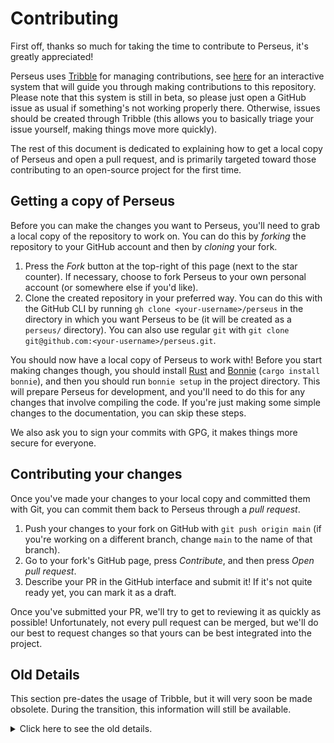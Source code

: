 # Contributing

First off, thanks so much for taking the time to contribute to Perseus, it's greatly appreciated!

Perseus uses [Tribble](https://github.com/arctic-hen7/tribble) for managing contributions, see [here](https://arctic-hen7.github.io/perseus/tribble/workflow/perseus) for an interactive system that will guide you through making contributions to this repository. Please note that this system is still in beta, so please just open a GitHub issue as usual if something's not working properly there. Otherwise, issues should be created through Tribble (this allows you to basically triage your issue yourself, making things move more quickly).

The rest of this document is dedicated to explaining how to get a local copy of Perseus and open a pull request, and is primarily targeted toward those contributing to an open-source project for the first time.

## Getting a copy of Perseus

Before you can make the changes you want to Perseus, you'll need to grab a local copy of the repository to work on. You can do this by *forking* the repository to your GitHub account and then by *cloning* your fork.

1. Press the *Fork* button at the top-right of this page (next to the star counter). If necessary, choose to fork Perseus to your own personal account (or somewhere else if you'd like).
2. Clone the created repository in your preferred way. You can do this with the GitHub CLI by running `gh clone <your-username>/perseus` in the directory in which you want Perseus to be (it will be created as a `perseus/` directory). You can also use regular `git` with `git clone git@github.com:<your-username>/perseus.git`.

You should now have a local copy of Perseus to work with! Before you start making changes though, you should install [Rust](https://rust-lang.org/tools/install) and [Bonnie](https://github.com/arctic-hen7/bonnie) (`cargo install bonnie`), and then you should run `bonnie setup` in the project directory. This will prepare Perseus for development, and you'll need to do this for any changes that involve compiling the code. If you're just making some simple changes to the documentation, you can skip these steps.

We also ask you to sign your commits with GPG, it makes things more secure for everyone.

## Contributing your changes

Once you've made your changes to your local copy and committed them with Git, you can commit them back to Perseus through a *pull request*.

1. Push your changes to your fork on GitHub with `git push origin main` (if you're working on a different branch, change `main` to the name of that branch).
2. Go to your fork's GitHub page, press *Contribute*, and then press *Open pull request*.
3. Describe your PR in the GitHub interface and submit it! If it's not quite ready yet, you can mark it as a draft.

Once you've submitted your PR, we'll try to get to reviewing it as quickly as possible! Unfortunately, not every pull request can be merged, but we'll do our best to request changes so that yours can be best integrated into the project.

## Old Details

This section pre-dates the usage of Tribble, but it will very soon be made obsolete. During the transition, this information will still be available.

<details>
<summary>Click here to see the old details.</summary>

## Building

Perseus uses [Bonnie](https://github.com/arctic-hen7/bonnie) for command aliasing (you can install it with `cargo install bonnie`), and most of the project testing is done in the `examples` directory. You can run `bonnie help` to see all available commands, but this is the one you'll use the most:

-   `bonnie dev example showcase serve` -- serves the `showcase` example to <http://localhost:8080>

Before you do anything though, you should run `bonnie setup`, which will do few things to prepare your local development. This includes running `cargo build`, so it will take a little while. Note that, without running this command, most other actions you try to take will cause errors.

## Testing

Nearly all Perseus' tests are end-to-end, and run using the Perseus test macro for each example (under `examples`). You can run all tests with `bonnie test`, provided that you're running a WebDriver instance at <http://localhost:4444>.

If you're new to WebDriver, install `geckodriver` and Firefox, and then run `geckodriver` in another terminal. Then all Perseus tests will run fine.

You can also run a full check on all your code with `bonnie check`, which is the same as what's performed on CI.

## Documentation

If the code you write needs to be documented in, the README, the book, or elsewhere, please do so! Also, **please ensure your code is commented**, it makes everything so much easier.

All the Perseus documentation is stored inside `docs/`, which is then split into a folder for each version of the documentation (e.g. `0.1.x`, `0.2.x`, `0.3.x`), with the additional special folder `next`, which is rolling release. There's also a `manifest.json` file that defines which versions are outdated, stable, or in beta, as well as the points in the Git history that they correspond to. In each version folder, there are folders for each language of the docs, and contributions in the area of internationalization are very welcome!

The docs are rendered [here](https://arctic-hen7.github.io/perseus/en-US/docs/intro), with a sidebar that acts as a table of contents. That sidebar is rendered from the special file `SUMMARY.md`, which links to pages in the docs as `/docs/path/to/file`, a locale and version will be inserted automatically at build time. For adding to the documentation, you should add to this file with an entry for each file you've added.

Documentation files are written in Markdown, and will be served on the website at their filenames (without the `.md` extension though). All documentation files must start with `# Title Here`, which will be used as the document's title in the browser. If you want to link to other pages in the docs from your page, use the special linking syntax `:path/to/file`, and the appropriate locale and version will be inserted automatically.

All code examples in the docs must come from real-world files, which can be done with the special syntax `{{#include path/to/file/relative/to/current/file}}`. If you want to include particular lines, use `#include_lines` instead and provide the lines as `relative/path:start:end` (where `start` and `end` are the starting and ending lines you want, 1-indexed). Code examples for languages other than Rust (e.g. `Dockerfile`s) may be directly written into the document, but they'll need to be kept up-to-date. Note that any time you use the current version of Perseus anywhere in your files, it will be updated as the Perseus version is updated (with a find-and-replace that affects everything except for the `CHANGELOG.md`).

Note that if you're updating the docs to fix a typo, you may need to change the typo in multiple versions. If you're adding new documentation, you should add it to both `next` and the latest applicable version (which could be a beta version).

Finally, you can see the documentation you've written by running `bonnie site` (assuming you've already run `bonnie setup`), which requires [Bonnie](https://github.com/arctic-hen7/bonnie), [TailwindCSS](https://tailwindcss.com) (`npm i -g tailwindcss`), and `concurrently` (`npm i -g concurrently`). Note that this will use the local, bleeding-edge, unreleased version of the Perseus CLI, not the one on `crates.io`, so you don't have to install the CLI. You'll be able to see the website at <http://localhost:8080>.

## Branches

Perseus uses a relatively intuitive branching system:

-   `main` -- the rolling-release version of the project, which should not be committed to directly
-   `stable` -- the stable version of the project, which should reflect released features (should be in line with latest tag)

A separate branch is created for new features/fixes, which are then merged into `main` with pull requests. Note that new releases can only be authored from the `stable` branch (checked by Bonnie).

## Committing

We use the Conventional Commits system, but you can commit however you want. Your pull request will be squashed and merged into a single compliant commit, so don't worry about this!

We do request though that you make sure your commits are signed with GPG, it helps verify the integrity of your code, and is good practice generally.

</details>
